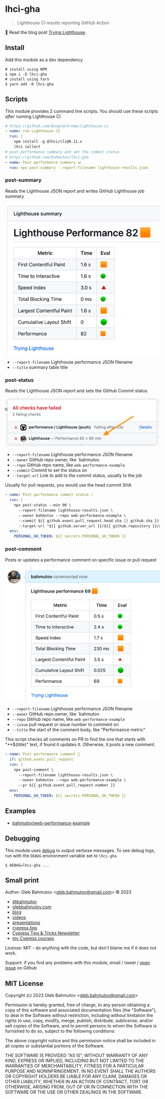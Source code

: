 # lhci-gha

> Lighthouse CI results reporting GitHub Action

📝 Read the blog post [Trying Lighthouse](https://glebbahmutov.com/blog/trying-lighthouse/).

## Install

Add this module as a dev dependency

```
# install using NPM
$ npm i -D lhci-gha
# install using Yarn
$ yarn add -D lhci-gha
```

## Scripts

This module provides 2 command line scripts. You should use these scripts _after_ running Lighthouse CI

```yml
# https://github.com/GoogleChrome/lighthouse-ci
- name: run Lighthouse CI
  run: |
    npm install -g @lhci/cli@0.11.x
    lhci collect
# post performance summary and set the commit status
# https://github.com/bahmutov/lhci-gha
- name: Post performance summary 📊
  run: npx post-summary --report-filename lighthouse-results.json
```

### post-summary

Reads the Lighthouse JSON report and writes GitHub Lighthouse job summary

![Performance job summary](./images/job-summary.png)

- `--report-filename` Lighthouse performance JSON filename
- `--title` summary table title

### post-status

Reads the Lighthouse JSON report and sets the GitHub Commit status

![Performance commit status](./images/commit-status.png)

- `--report-filename` Lighthouse performance JSON filename
- `--owner` GitHub repo owner, like `bahmutov
- `--repo` GitHub repo name, like `web-performance-example`
- `--commit` Commit to set the status on
- `--target-url` Link to add to the commit status, usually to the job

Usually for pull requests, you would use the head commit SHA

```yml
- name: Post performance commit status ✅
  run: |
    npx post-status --min 90 \
      --report-filename lighthouse-results.json \
      --owner bahmutov --repo web-performance-example \
      --commit ${{ github.event.pull_request.head.sha || github.sha }} \
      --target-url "${{ github.server_url }}/${{ github.repository }}/actions/runs/${{ github.run_id }}"
  env:
    PERSONAL_GH_TOKEN: ${{ secrets.PERSONAL_GH_TOKEN }}
```

### post-comment

Posts or updates a performance comment on specific issue or pull request

![Posted comment](./images/comment.png)

- `--report-filename` Lighthouse performance JSON filename
- `--owner` GitHub repo owner, like `bahmutov
- `--repo` GitHub repo name, like `web-performance-example`
- `--issue` pull request or issue number to comment on
- `--title` the start of the comment body, like "Performance metric"

This script checks all comments on PR to find the one that starts with "\*\*${title}" text, if found it updates it. Otherwise, it posts a new comment.

```yml
- name: Post performance comment 📝
  if: github.event.pull_request
  run: |
    npx post-comment \
      --report-filename lighthouse-results.json \
      --owner bahmutov --repo web-performance-example \
      --pr ${{ github.event.pull_request.number }}
  env:
    PERSONAL_GH_TOKEN: ${{ secrets.PERSONAL_GH_TOKEN }}
```

## Examples

- [bahmutov/web-performance-example](https://github.com/bahmutov/web-performance-example)

## Debugging

This module uses [debug](https://github.com/debug-js/debug#readme) to output verbose messages. To see debug logs, run with the `DEBUG` environment variable set to `lhci-gha`

```
$ DEBUG=lhci-gha ...
```

## Small print

Author: Gleb Bahmutov &lt;gleb.bahmutov@gmail.com&gt; &copy; 2023

- [@bahmutov](https://twitter.com/bahmutov)
- [glebbahmutov.com](https://glebbahmutov.com)
- [blog](https://glebbahmutov.com/blog)
- [videos](https://www.youtube.com/glebbahmutov)
- [presentations](https://slides.com/bahmutov)
- [cypress.tips](https://cypress.tips)
- [Cypress Tips & Tricks Newsletter](https://cypresstips.substack.com/)
- [my Cypress courses](https://cypress.tips/courses)

License: MIT - do anything with the code, but don't blame me if it does not work.

Support: if you find any problems with this module, email / tweet /
[open issue](https://github.com/bahmutov/lhci-gha/issues) on Github

## MIT License

Copyright (c) 2023 Gleb Bahmutov &lt;gleb.bahmutov@gmail.com&gt;

Permission is hereby granted, free of charge, to any person
obtaining a copy of this software and associated documentation
files (the "Software"), to deal in the Software without
restriction, including without limitation the rights to use,
copy, modify, merge, publish, distribute, sublicense, and/or sell
copies of the Software, and to permit persons to whom the
Software is furnished to do so, subject to the following
conditions:

The above copyright notice and this permission notice shall be
included in all copies or substantial portions of the Software.

THE SOFTWARE IS PROVIDED "AS IS", WITHOUT WARRANTY OF ANY KIND,
EXPRESS OR IMPLIED, INCLUDING BUT NOT LIMITED TO THE WARRANTIES
OF MERCHANTABILITY, FITNESS FOR A PARTICULAR PURPOSE AND
NONINFRINGEMENT. IN NO EVENT SHALL THE AUTHORS OR COPYRIGHT
HOLDERS BE LIABLE FOR ANY CLAIM, DAMAGES OR OTHER LIABILITY,
WHETHER IN AN ACTION OF CONTRACT, TORT OR OTHERWISE, ARISING
FROM, OUT OF OR IN CONNECTION WITH THE SOFTWARE OR THE USE OR
OTHER DEALINGS IN THE SOFTWARE.
